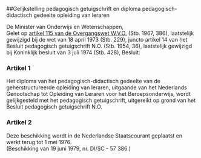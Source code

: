 <meta http-equiv='Content-Type' content='text/html; charset=utf-8' />

##Gelijkstelling pedagogisch getuigschrift en diploma pedagogisch-didactisch gedeelte opleiding van leraren

De Minister van Onderwijs en Wetenschappen,  
Gelet op [artikel 115 van de Overgangswet W.V.O.](../../../../../../../../../wet/overgangswet/w.v.o./BWBR0002595/README.md) (Stb. 1967, 386), laatstelijk gewijzigd bij de wet van 18 april 1973 (Stb. 229), juncto artikel 14 van het Besluit pedagogisch getuigschrift N.O. (Stb. 1954, 36), laatstelijk gewijzigd bij Koninklijk besluit van 3 juli 1974 (Stb. 428),
Besluit:    

### Artikel  1  

Het diploma van het pedagogisch-didactisch gedeelte van de geherstructureerde opleiding van leraren, uitgaande van het Nederlands Genootschap tot Opleiding van Leraren voor het Beroepsonderwijs, wordt gelijkgesteld met het pedagogisch getuigschrift, uitgereikt op grond van het Besluit pedagogisch getuigschrift N.O.  

### Artikel  2  

Deze beschikking wordt in de Nederlandse Staatscourant geplaatst en werkt terug tot 1 mei 1976.  
(Beschikking van 19 juni 1979, nr. DI/SC - 57 386.)    

